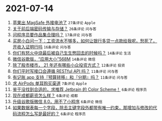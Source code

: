# 2021-07-14

1. [苹果出 MagSafe 外接电池了](https://www.v2ex.com/t/789390) `27条评论` `Apple`
1. [关于前后端密码传输与存储？](https://www.v2ex.com/t/789385) `26条评论` `问与答`
1. [问程序员要作品集合理吗？](https://www.v2ex.com/t/789391) `17条评论` `问与答`
1. [买房小白问一下：工资流水不够多，如何让银行多贷一点款给我呢，愁死了，开收入证明行吗](https://www.v2ex.com/t/789419) `16条评论` `问与答`
1. [你们有怒火中烧最后被自己生生憋回去的时候吗？](https://www.v2ex.com/t/789418) `14条评论` `生活`
1. [微信谷歌版，“应用大小”568M](https://www.v2ex.com/t/789383) `14条评论` `微信`
1. [除了股市楼市， 21 年还有哪些小众投资方式？](https://www.v2ex.com/t/789395) `12条评论` `投资`
1. [你们平时写接口会遵循 RESTful API 吗？](https://www.v2ex.com/t/789400) `11条评论` `问与答`
1. [有记账 app 支持『预算转移』和『分期』吗？](https://www.v2ex.com/t/789393) `11条评论` `问与答`
1. [求 AirPods 单耳购买渠道](https://www.v2ex.com/t/789392) `7条评论` `Apple`
1. [鉴于没找到合适的，求推荐 Jetbrain 的 Color Scheme！](https://www.v2ex.com/t/789415) `6条评论` `程序员`
1. [现在成都薪资怎么样？](https://www.v2ex.com/t/789396) `6条评论` `成都`
1. [升级谷歌版微信 8.0，用不了小程序](https://www.v2ex.com/t/789389) `6条评论` `微信`
1. [如果数据表每一个字段，除去主键字段外都带有唯一约束，那增加与修改的代码流程怎么写是最好的？](https://www.v2ex.com/t/789386) `6条评论` `程序员`
